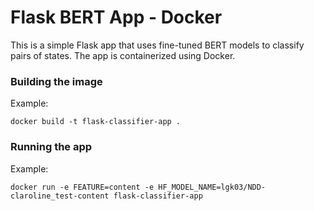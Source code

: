 # Flask BERT App - Docker

This is a simple Flask app that uses fine-tuned BERT models to classify pairs of states. The app is containerized using Docker.

### Building the image

Example:

```
docker build -t flask-classifier-app .
```

### Running the app

Example:

```
docker run -e FEATURE=content -e HF_MODEL_NAME=lgk03/NDD-claroline_test-content flask-classifier-app
```
